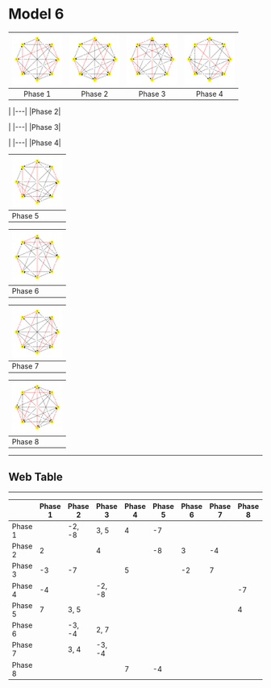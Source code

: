 # Model 6 #

|<img src="./model6_phase_0.png" width="100" height="100"> |<img src="./model6_phase_1.png" width="100" height="100"> |<img src="./model6_phase_2.png" width="100" height="100">|<img src="./model6_phase_3.png" width="100" height="100"> |
|:---:|:---:|:---:|:---:|
|Phase 1|Phase 2 | Phase 3| Phase 4|

|
|---|
|Phase 2|

|
|---|
|Phase 3|

|
|---|
|Phase 4|

|<img src="./model6_phase_4.png" width="100" height="100"> |
|---|
|Phase 5|

|<img src="./model6_phase_5.png" width="100" height="100"> |
|---|
|Phase 6|

|<img src="./model6_phase_6.png" width="100" height="100"> |
|---|
|Phase 7|

|<img src="./model6_phase_7.png" width="100" height="100"> |
|---|
|Phase 8|

---
## Web Table ##
---
||Phase 1|Phase 2|Phase 3|Phase 4|Phase 5|Phase 6|Phase 7|Phase 8|
|---|---|---|---|---|---|---|---|---|
Phase 1||-2, -8|3, 5|4|-7||||
Phase 2|2||4||-8|3|-4||
Phase 3|-3|-7||5||-2|7||
Phase 4|-4||-2, -8|||||-7|
Phase 5|7|3, 5||||||4|
Phase 6||-3, -4|2, 7||||||
Phase 7||3, 4|-3, -4||||||
Phase 8||||7|-4||||